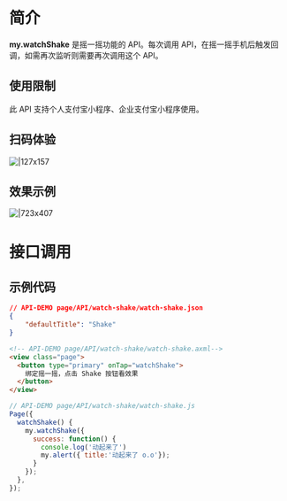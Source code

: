 
# 简介
**my.watchShake** 是摇一摇功能的 API。每次调用 API，在摇一摇手机后触发回调，如需再次监听则需要再次调用这个 API。

## 使用限制
此 API 支持个人支付宝小程序、企业支付宝小程序使用。

## 扫码体验
![|127x157](https://gw.alipayobjects.com/zos/skylark-tools/public/files/91bd06bc9d534766dd9db04756169bd1.jpeg#align=left&display=inline&height=157&margin=%5Bobject%20Object%5D&originHeight=157&originWidth=127&status=done&style=none&width=127)

## 效果示例
![|723x407](https://gw.alipayobjects.com/zos/skylark-tools/public/files/806b3529d4cd0d8d6c0649c864c1a7e6.png#align=left&display=inline&height=420&margin=%5Bobject%20Object%5D&originHeight=720&originWidth=1280&status=done&style=none&width=746)

# 接口调用

## 示例代码
```json
// API-DEMO page/API/watch-shake/watch-shake.json
{
    "defaultTitle": "Shake"
}
```
```html
<!-- API-DEMO page/API/watch-shake/watch-shake.axml-->
<view class="page">
  <button type="primary" onTap="watchShake">
    绑定摇一摇，点击 Shake 按钮看效果
  </button>
</view>
```
```javascript
// API-DEMO page/API/watch-shake/watch-shake.js
Page({
  watchShake() {
    my.watchShake({
      success: function() {
        console.log('动起来了')
        my.alert({ title:'动起来了 o.o'});
      }
    });
  },
});
```
